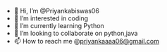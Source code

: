 - 👋 Hi, I’m @Priyankabiswas06
- 👀 I’m interested in coding
- 🌱 I’m currently learning Python
- 📍  I’m looking to collaborate on python,java
- 📫 How to reach me @priyankaaaa06@gmail.com

<!---
Priyankabiswas06/Priyankabiswas06 is a ✨ special ✨ repository because its `README.md` (this file) appears on your GitHub profile.
You can click the Preview link to take a look at your changes.
--->

